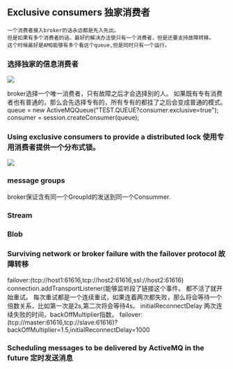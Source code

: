 ##  Exclusive consumers 独家消费者
    一个消费者接入broker的话永远都是先入先出。
    但是如果有多个消费者的话。最好的解决办法使只有一个消费者，但是还要支持故障转移。
    这个时候最好是AMQ能够有多个看这个queue,但是同时只有一个运行。
### 选择独家的信息消费者

![](http://git.oschina.net/wzj777/princeWiki/raw/master/pic/mq/mq-15.png)

broker选择一个唯一消费者，只有故障之后才会选择别的人。
如果既有专有消费者也有普通的，那么会先选择专有的，所有专有的都挂了之后会变成普通的模式。
queue = new ActiveMQQueue("TEST.QUEUE?consumer.exclusive=true");
consumer = session.createConsumer(queue);

### Using exclusive consumers to provide a distributed lock 使用专用消费者提供一个分布式锁。
![](http://git.oschina.net/wzj777/princeWiki/raw/master/pic/mq/mq-16.png)


### message groups
broker保证含有同一个GroupId的发送到同一个Consummer.

### Stream

### Blob

### Surviving network or broker failure with the failover protocol 故障转移
failover:(tcp://host1:61616,tcp://host2:61616,ssl://host2:61616)
connection.addTransportListener(能够监听段了链接这个事件。
都不活了就开始重试。 每次重试都是一个连续重试，如果连着两次都失败，那么将会等待一个倍数关系，比如第一次是2s,第二次将会等待4s。
initialReconnectDelay 两次连续失败的时间，backOffMultiplier指数。
failover:(tcp://master:61616,tcp://slave:61616)?\
backOffMultiplier=1.5,initialReconnectDelay=1000

### Scheduling messages to be delivered by ActiveMQ in the future 定时发送消息